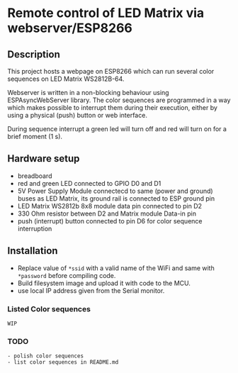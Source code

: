 # Remote control of LED Matrix via webserver/ESP8266 

## Description

This project hosts a webpage on ESP8266 which can run several color sequences
on LED Matrix WS2812B-64.

Webserver is written in a non-blocking behaviour using ESPAsyncWebServer library.
The color sequences are programmed in a way which makes possible to interrupt them
during their execution, either by using a physical (push) button or web interface.

During sequence interrupt a green led will turn off and red will turn on for a
brief moment (1 s).

## Hardware setup

- breadboard
- red and green LED connected to GPIO D0 and D1
- 5V Power Supply Module connectecd to same (power and ground) buses
	as LED Matrix, its ground rail is connected to ESP ground pin
- LED Matrix WS2812b 8x8 module data pin connected to pin D2
- 330 Ohm resistor between D2 and Matrix module Data-in pin
- push (interrupt) button connected to pin D6 for color sequence interruption

##  Installation

- Replace value of ```*ssid``` with a valid name of the WiFi and same
with ```*password``` before compiling code.
- Build filesystem image and upload it with code to the MCU.
- use local IP address given from the Serial monitor.

### Listed Color sequences
```WIP```

### TODO
```
- polish color sequences
- list color sequences in README.md
```
